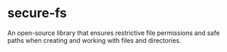 # secure-fs
An open-source library that ensures restrictive file permissions and safe paths when creating and working with files and directories.
